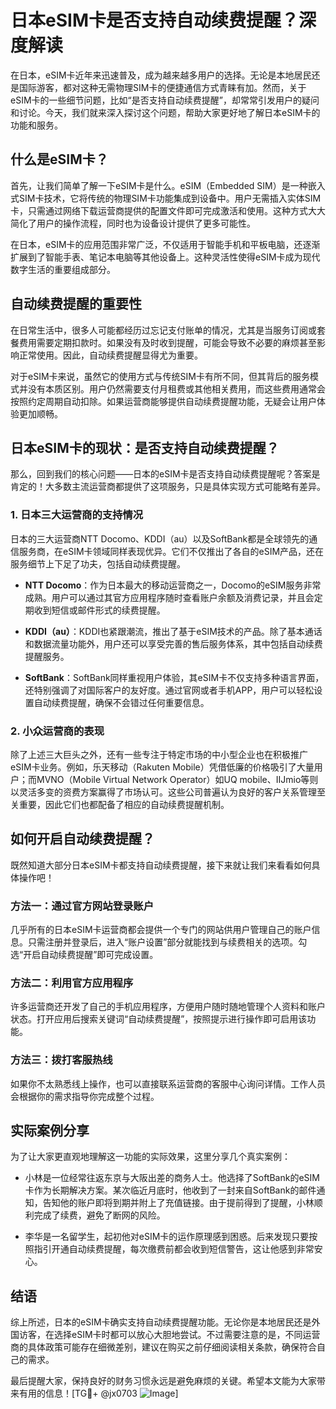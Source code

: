 # 日本eSIM卡是否支持自动续费提醒？深度解读

在日本，eSIM卡近年来迅速普及，成为越来越多用户的选择。无论是本地居民还是国际游客，都对这种无需物理SIM卡的便捷通信方式青睐有加。然而，关于eSIM卡的一些细节问题，比如“是否支持自动续费提醒”，却常常引发用户的疑问和讨论。今天，我们就来深入探讨这个问题，帮助大家更好地了解日本eSIM卡的功能和服务。

## 什么是eSIM卡？

首先，让我们简单了解一下eSIM卡是什么。eSIM（Embedded SIM）是一种嵌入式SIM卡技术，它将传统的物理SIM卡功能集成到设备中。用户无需插入实体SIM卡，只需通过网络下载运营商提供的配置文件即可完成激活和使用。这种方式大大简化了用户的操作流程，同时也为设备设计提供了更多可能性。

在日本，eSIM卡的应用范围非常广泛，不仅适用于智能手机和平板电脑，还逐渐扩展到了智能手表、笔记本电脑等其他设备上。这种灵活性使得eSIM卡成为现代数字生活的重要组成部分。

## 自动续费提醒的重要性

在日常生活中，很多人可能都经历过忘记支付账单的情况，尤其是当服务订阅或套餐费用需要定期扣款时。如果没有及时收到提醒，可能会导致不必要的麻烦甚至影响正常使用。因此，自动续费提醒显得尤为重要。

对于eSIM卡来说，虽然它的使用方式与传统SIM卡有所不同，但其背后的服务模式并没有本质区别。用户仍然需要支付月租费或其他相关费用，而这些费用通常会按照约定周期自动扣除。如果运营商能够提供自动续费提醒功能，无疑会让用户体验更加顺畅。

## 日本eSIM卡的现状：是否支持自动续费提醒？

那么，回到我们的核心问题——日本的eSIM卡是否支持自动续费提醒呢？答案是肯定的！大多数主流运营商都提供了这项服务，只是具体实现方式可能略有差异。

### 1. 日本三大运营商的支持情况

日本的三大运营商NTT Docomo、KDDI（au）以及SoftBank都是全球领先的通信服务商，在eSIM卡领域同样表现优异。它们不仅推出了各自的eSIM产品，还在服务细节上下足了功夫，包括自动续费提醒。

- **NTT Docomo**：作为日本最大的移动运营商之一，Docomo的eSIM服务非常成熟。用户可以通过其官方应用程序随时查看账户余额及消费记录，并且会定期收到短信或邮件形式的续费提醒。
  
- **KDDI（au）**：KDDI也紧跟潮流，推出了基于eSIM技术的产品。除了基本通话和数据流量功能外，用户还可以享受完善的售后服务体系，其中包括自动续费提醒服务。

- **SoftBank**：SoftBank同样重视用户体验，其eSIM卡不仅支持多种语言界面，还特别强调了对国际客户的友好度。通过官网或者手机APP，用户可以轻松设置自动续费提醒，确保不会错过任何重要信息。

### 2. 小众运营商的表现

除了上述三大巨头之外，还有一些专注于特定市场的中小型企业也在积极推广eSIM卡业务。例如，乐天移动（Rakuten Mobile）凭借低廉的价格吸引了大量用户；而MVNO（Mobile Virtual Network Operator）如UQ mobile、IIJmio等则以灵活多变的资费方案赢得了市场认可。这些公司普遍认为良好的客户关系管理至关重要，因此它们也都配备了相应的自动续费提醒机制。

## 如何开启自动续费提醒？

既然知道大部分日本eSIM卡都支持自动续费提醒，接下来就让我们来看看如何具体操作吧！

### 方法一：通过官方网站登录账户
几乎所有的日本eSIM卡运营商都会提供一个专门的网站供用户管理自己的账户信息。只需注册并登录后，进入“账户设置”部分就能找到与续费相关的选项。勾选“开启自动续费提醒”即可完成设置。

### 方法二：利用官方应用程序
许多运营商还开发了自己的手机应用程序，方便用户随时随地管理个人资料和账户状态。打开应用后搜索关键词“自动续费提醒”，按照提示进行操作即可启用该功能。

### 方法三：拨打客服热线
如果你不太熟悉线上操作，也可以直接联系运营商的客服中心询问详情。工作人员会根据你的需求指导你完成整个过程。

## 实际案例分享

为了让大家更直观地理解这一功能的实际效果，这里分享几个真实案例：

- 小林是一位经常往返东京与大阪出差的商务人士。他选择了SoftBank的eSIM卡作为长期解决方案。某次临近月底时，他收到了一封来自SoftBank的邮件通知，告知他的账户即将到期并附上了充值链接。由于提前得到了提醒，小林顺利完成了续费，避免了断网的风险。
  
- 李华是一名留学生，起初他对eSIM卡的运作原理感到困惑。后来发现只要按照指引开通自动续费提醒，每次缴费前都会收到短信警告，这让他感到非常安心。

## 结语

综上所述，日本的eSIM卡确实支持自动续费提醒功能。无论你是本地居民还是外国访客，在选择eSIM卡时都可以放心大胆地尝试。不过需要注意的是，不同运营商的具体政策可能存在细微差别，建议在购买之前仔细阅读相关条款，确保符合自己的需求。

最后提醒大家，保持良好的财务习惯永远是避免麻烦的关键。希望本文能为大家带来有用的信息！[TG💪+ @jx0703 ![Image](https://github.com/user-attachments/assets/dbca1d08-cadb-493c-b0ec-ad6f7a83f270)]